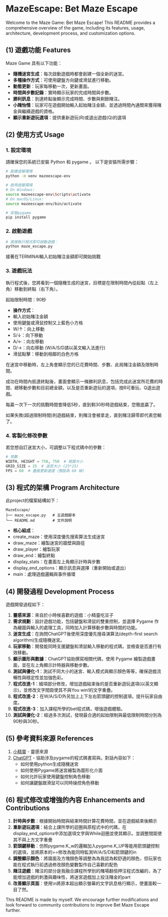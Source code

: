 # MazeEscape: Bet Maze Escape

Welcome to the Maze Game: Bet Maze Escape!
This README provides a comprehensive overview of the game,
including its features, usage, architecture, development process, 
and customization options.

## (1) 遊戲功能 Features
Maze Game 具有以下功能：
- **隨機迷宮生成**：每次啟動遊戲時都會創建一個全新的迷宮。
- **多種操作方式**：可使用鍵盤方向鍵或滑鼠進行移動。
- **動態更新**：玩家每移動一次，更新畫面。
- **時間與步數記錄**：實時顯示玩家的完成時間與步數。
- **勝利訊息**：到達終點後顯示完成時間、步數與剩餘賭注。
- **小賭怡情**：玩家可在遊戲開始輸入起始賭注金額，並透過時間內通關來獲得賭金與繼續遊戲的資格。
- **顯示重新遊玩選項**：提供重新遊玩(R)或退出遊戲(Q)的選項

## (2) 使用方式 Usage

### 1. 設定環境

請確保您的系統已安裝 Python 和 pygame 。
以下是安裝所需步驟：
```bash
# 創建虛擬環境
python -m venv mazeescape-env

# 啟用虛擬環境
# On Windows:
source mazeescape-env\Scripts\activate
# On macOS/Linux:
source mazeescape-env/bin/activate

# 安裝pygame
pip install pygame
```

### 2. 啟動遊戲

```python
# 直接執行程式即可啟動遊戲：
python maze_escape.py
```
接著在TERMINAl輸入初始賭注金額即可開始挑戰

### 3. 遊戲玩法
執行程式後，您將看到一個隨機生成的迷宮，目標是在限制時間內從起點（左上角）移動到終點（右下角）。

起始限制時間：90秒

- **操作方式**：
 - 輸入初始賭注金額
 - 使用鍵盤或滑鼠控制又上藍色小方格
  - W/↑：向上移動
  - S/↓：向下移動
  - A/←：向左移動
  - D/→：向右移動
    (W/A/S/D請以英文輸入法進行)
  - 滑鼠點擊：移動到相鄰的白色方格


在迷宮中移動時，左上角會顯示您的已花費時間、步數、此局賭注金額及限制時間。

成功在時間內抵達終點後，畫面會顯示一條勝利訊息，包括完成此迷宮所花費的時間、總移動步數和目前總金額，以及是否重新遊玩的選項，按R可重玩、Q退出遊戲。

每贏一次下一次的挑戰時間會降低5秒，直到剩30秒時遊戲結束，您徹底贏了。

如果失敗(超過限制時間)則遊戲結束，則賭注會被拿走，直到賭注歸零即代表您輸了。

### 4. 客製化修改參數
若您想自訂迷宮大小，可調整以下程式碼中的參數：
```python
# 常數
WIDTH, HEIGHT = 750, 750  # 視窗大小
GRID_SIZE = 25  # 迷宮大小 (25*25)
FPS = 60  # 畫面更新速度（預設為 60 幀）
```


## (3) 程式的架構 Program Architecture
此project的檔案結構如下：
```
MazeEscape/
├── maze_escape.py   # 主遊戲腳本
└── README.md        # 文件說明
```
- **核心組成**：
 - create_maze：使用深度優先搜索算法生成迷宮
 - draw_maze：繪製迷宮的牆壁與路徑
 - draw_player：繪製玩家
 - draw_end：繪製終點
 - display_stats：在畫面左上角顯示計時與步數
 - display_end_options：顯示訊息與選擇（重新開始或退出）
 - main：處理遊戲邏輯與事件循環


## (4) 開發過程 Development Process

遊戲開發過程如下：
1. **靈感來源**：來自於小時候喜歡的遊戲：小精靈吃豆子
2. **需求規劃**：設計遊戲功能，包括鍵盤和滑鼠的雙重控制，並選擇 Pygame 作為繪圖與輸入的處理工具，同時加入計算移動步數與時間的功能。
3. **迷宮生成**：在詢問ChatGPT後使用深度優先搜尋演算法(depth-first search algorithm)生成隨機迷宮。
4. **玩家移動**：開發能同時支援鍵盤和滑鼠輸入移動的程式碼，並檢查是否進行有效移動。
5. **顯示圖形與數據**：ChatGPT協助撰寫相關代碼，使用 Pygame 繪製遊戲畫面，並在左上角顯示計時器與移動步數。
6. **測試與優化-1**：測試不同大小的迷宮、輸入模式與顯示顏色等等，確保遊戲流暢性與穩定性並加強色彩。
7. **程式改進-1**：細項部分修改，增加遊戲結束後的是否重新遊玩選項(以英文顯示)，並修改文字間距使其不與You win!的文字重疊。 
8. **程式改進-2**：在W/A/S/D外另加上上下左右箭頭鍵的控制選項，提升玩家自由度。
9. **程式改進-3**：加入課程所學的bet程式碼，增強遊戲體驗。
10. **測試與優化-2**：經過多次測試，發現最合適的起始限制與最低限制時間分別為90秒與30秒。


## (5) 參考資料來源 References
1. [小精靈](https://g.co/kgs/tsfw7wU) - 靈感來源
2. [ChatGPT](https://openai.com/index/chatgpt/) - 協助涉及pygame的程式碼書寫與。對話內容如下：
   - 如何使用python生成隨機迷宮
   - 如何使用Pygame將迷宮繪製為圖形化介面
   - 如何允許玩家使用鍵盤控制角色移動
   - 如何讓鍵盤跟滑鼠可以同時操控角色移動


## (6) 程式修改或增強的內容 Enhancements and Contributions

1. **計時與步數**：根據開始時間與結束時間計算花費時間，並在遊戲結束後顯示
2. **重新遊玩選項**：結合上課所學的迴圈與原程式中的代碼，在display_end_options中添加選項文字與While迴圈並使其顯示。並調整間距使其不與上方文字重疊
3. **箭頭鍵移動**：仿照pygame.K_w的邏輯加入pygame.K_UP等能用箭頭鍵控制的選項，並將原本的==修改為能同時監測W/A/S/D和箭頭鍵的in
4. **調整顯示顏色**：將牆面及方塊顏色等調整為為我認為較舒適的顏色，但玩家也能在程式執行前透過修改顏色變數製作自己喜歡的配色
5. **賭注遊戲**：賭注的部分是我融合課程所學到的賭場翻倍押注程式改編的，為了能增加遊戲的刺激與趣味性，將迷宮遊戲加上投注賭金的part
6. **改善顯示頁面**：使用\n將原本超出顯示螢幕的文字訊息格行顯示，使畫面較一目了然。

This README is made by myself.
We encourage further modifications and look forward to 
community contributions to improve Bet Maze Escape further.

